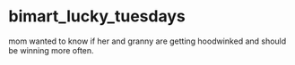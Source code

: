 # bimart_lucky_tuesdays
mom wanted to know if her and granny are getting hoodwinked and should be winning more often.
